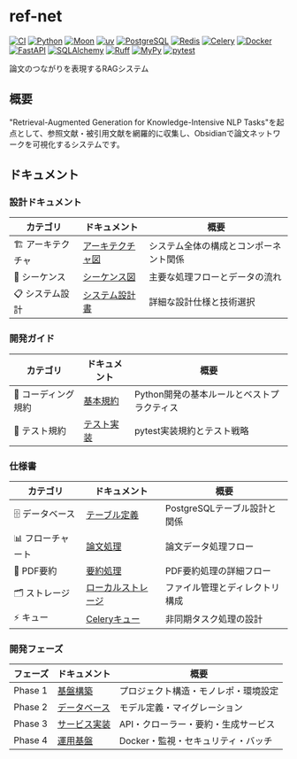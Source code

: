 # ref-net

[![CI](https://github.com/tsuji-tomonori/ref-net/actions/workflows/ci.yml/badge.svg)](https://github.com/tsuji-tomonori/ref-net/actions/workflows/ci.yml)
[![Python](https://img.shields.io/badge/python-3.12-blue.svg)](https://www.python.org/downloads/)
[![Moon](https://img.shields.io/badge/moon-task_runner-purple.svg)](https://moonrepo.dev/)
[![uv](https://img.shields.io/badge/uv-package_manager-green.svg)](https://docs.astral.sh/uv/)
[![PostgreSQL](https://img.shields.io/badge/PostgreSQL-database-blue.svg)](https://www.postgresql.org/)
[![Redis](https://img.shields.io/badge/Redis-cache-red.svg)](https://redis.io/)
[![Celery](https://img.shields.io/badge/Celery-task_queue-green.svg)](https://docs.celeryproject.org/)
[![Docker](https://img.shields.io/badge/Docker-containerization-blue.svg)](https://www.docker.com/)
[![FastAPI](https://img.shields.io/badge/FastAPI-web_framework-green.svg)](https://fastapi.tiangolo.com/)
[![SQLAlchemy](https://img.shields.io/badge/SQLAlchemy-ORM-red.svg)](https://www.sqlalchemy.org/)
[![Ruff](https://img.shields.io/badge/Ruff-linter-yellow.svg)](https://docs.astral.sh/ruff/)
[![MyPy](https://img.shields.io/badge/MyPy-type_checker-blue.svg)](https://mypy.readthedocs.io/)
[![pytest](https://img.shields.io/badge/pytest-testing-orange.svg)](https://docs.pytest.org/)

論文のつながりを表現するRAGシステム

## 概要

"Retrieval-Augmented Generation for Knowledge-Intensive NLP Tasks"を起点として、参照文献・被引用文献を網羅的に収集し、Obsidianで論文ネットワークを可視化するシステムです。

## ドキュメント

### 設計ドキュメント

| カテゴリ | ドキュメント | 概要 |
|----------|-------------|------|
| 🏗️ アーキテクチャ | [アーキテクチャ図](docs/design/architecture.md) | システム全体の構成とコンポーネント関係 |
| 🔄 シーケンス | [シーケンス図](docs/design/sequence.md) | 主要な処理フローとデータの流れ |
| 📋 システム設計 | [システム設計書](docs/design/system_design.md) | 詳細な設計仕様と技術選択 |

### 開発ガイド

| カテゴリ | ドキュメント | 概要 |
|----------|-------------|------|
| 📏 コーディング規約 | [基本規約](docs/development/coding-standards.md) | Python開発の基本ルールとベストプラクティス |
| 🧪 テスト規約 | [テスト実装](docs/development/coding-test.md) | pytest実装規約とテスト戦略 |

### 仕様書

| カテゴリ | ドキュメント | 概要 |
|----------|-------------|------|
| 🗄️ データベース | [テーブル定義](docs/spec/table/postgresql_tables.md) | PostgreSQLテーブル設計と関係 |
| 📊 フローチャート | [論文処理](docs/spec/flowchart/paper_processor.md) | 論文データ処理フロー |
| 📄 PDF要約 | [要約処理](docs/spec/flowchart/pdf_summarizer.md) | PDF要約処理の詳細フロー |
| 🗂️ ストレージ | [ローカルストレージ](docs/spec/storage/local_storage.md) | ファイル管理とディレクトリ構成 |
| ⚡ キュー | [Celeryキュー](docs/spec/queue/celery_queue.md) | 非同期タスク処理の設計 |

### 開発フェーズ

| フェーズ | ドキュメント | 概要 |
|----------|-------------|------|
| Phase 1 | [基盤構築](docs/tasks/phase_01/README.md) | プロジェクト構造・モノレポ・環境設定 |
| Phase 2 | [データベース](docs/tasks/phase_02/README.md) | モデル定義・マイグレーション |
| Phase 3 | [サービス実装](docs/tasks/phase_03/README.md) | API・クローラー・要約・生成サービス |
| Phase 4 | [運用基盤](docs/tasks/phase_04/README.md) | Docker・監視・セキュリティ・バッチ |
